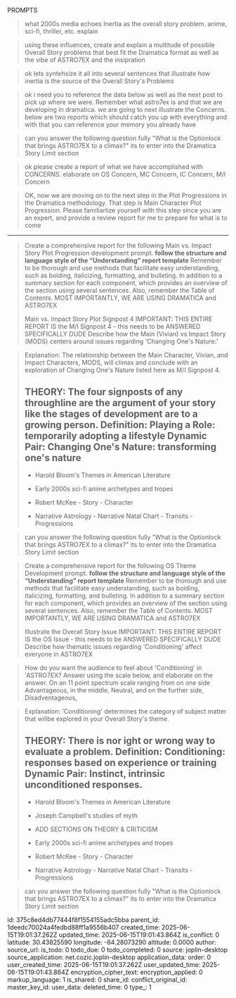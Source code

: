 PROMPTS

> what 2000s media echoes Inertia as the overall story problem. anime, sci-fi, thriller, etc. explain

> using these influences, create and explain a multitude of possible Overall Story problems that best fit the Dramatica format as well as the vibe of ASTRO7EX and the insipration


> ok lets syntehsize it all into several sentences that illustrate how inertia is the source of the Overall Story's Problems


 
> ok i need you to reference the data below as well as the next post to pick up where we were. Remember what astro7ex is and that we are developing in dramatica. we are going to next illustrate the Concerns. below are two reports which should catch you up with everything and with that you can reference your memory you already have


 > can you answer the following question fully "What is the Optionlock that brings ASTRO7EX to a climax?" its to enter into the Dramatica Story Limit section



> ok please create a report of what we have accomplished with CONCERNS. elaborate on OS Concern, MC Concern, IC Concern, M/I Concern

> OK, now we are moving on to the next step in the Plot Progressions in the Dramatica methodology. That step is Main Character Plot Progression. Please familiarlize yourself with this step since you are an expert, and provide a review report for me to prepare for what is to come


---


> Create a comprehensive report for the following Main vs. Impact Story Plot Progression development prompt. **follow the structure and language style of the “Understanding” report template** Remember to be thorough and use methods that facilitate easy understanding, such as bolding, italicizing, formatting, and bulleting. In addition to a summary section for each component, which provides an overview of the section using several sentences. Also, remember the Table of Contents. MOST IMPORTANTLY, WE ARE USING DRAMATICA and ASTRO7EX 
>
> Main vs. Impact Story Plot Signpost 4
> IMPORTANT: THIS ENTIRE REPORT IS the M/I Signpost  4 - this needs to be ANSWERED SPECIFICALLY DUDE
> Describe how the Main (Vivian) vs Impact Story (MODS) centers around issues regarding 'Changing One's Nature:'

> Explanation:  The relationship between the Main Character, Vivian, and Impact Characters, MODS, will climax and conclude  with an exploration of Changing One's Nature listed here as M/I Signpost 4. 
>
>
> THEORY: The four signposts of any throughline are the argument of your story like the stages of development are to a growing person. 
> Definition:   Playing a Role: temporarily adopting a lifestyle
> Dynamic Pair:  Changing One's Nature: transforming one's nature
> ----
>
> - Harold Bloom's Themes in American Literature 
>
> - Early 2000s sci-fi anime archetypes and tropes
> 
>- Robert McKee
	- Story
	- Character
>
> - Narrative Astrology 
	- Narrative Natal Chart
	- Transits 
	- Progressions


 > can you answer the following question fully "What is the Optionlock that brings ASTRO7EX to a climax?" its to enter into the Dramatica Story Limit section



> Create a comprehensive report for the following OS Theme Development prompt. **follow the structure and language style of the “Understanding” report template** Remember to be thorough and use methods that facilitate easy understanding, such as bolding, italicizing, formatting, and bulleting. In addition to a summary section for each component, which provides an overview of the section using several sentences. Also, remember the Table of Contents. MOST IMPORTANTLY, WE ARE USING DRAMATICA and ASTRO7EX 
>
> Illustrate the Overall Story Issue
> IMPORTANT: THIS ENTIRE REPORT IS the OS Issue - this needs to be ANSWERED SPECIFICALLY DUDE
> Describe how thematic issues regarding 'Conditioning' affect everyone in ASTRO7EX

> How do you want the audience to feel about 'Conditioning' in 'ASTRO7EX? Answer using the scale below, and elaborate on the answer. 
> On an 11 point spectrum scale ranging from on one side Advantageous, in the middle, Neutral, and on the further side, Disadventageous, 
 

> Explanation:  'Conditioning' determines the category of subject matter that willbe explored in your Overall Story's theme. 
>
>
> THEORY: There is nor ight or wrong way to evaluate a problem. 
> Definition:   Conditioning: responses based on experience or training 
> Dynamic Pair:  Instinct, intrinsic unconditioned responses. 
> ----
>
> - Harold Bloom's Themes in American Literature 
> - Joseph Campbell's studies of myth
> - ADD SECTIONS ON THEORY & CRITICISM 
> - Early 2000s sci-fi anime archetypes and tropes
> 
>- Robert McKee
	- Story
	- Character
>
> - Narrative Astrology 
	- Narrative Natal Chart
	- Transits 
	- Progressions


 > can you answer the following question fully "What is the Optionlock that brings ASTRO7EX to a climax?" its to enter into the Dramatica Story Limit section

id: 375c8ed4db77444f8f1554155adc5bba
parent_id: 1deedc70024a4fedbd88ff1a9556b407
created_time: 2025-06-15T19:01:37.262Z
updated_time: 2025-06-15T19:01:43.864Z
is_conflict: 0
latitude: 30.43825590
longitude: -84.28073290
altitude: 0.0000
author: 
source_url: 
is_todo: 0
todo_due: 0
todo_completed: 0
source: joplin-desktop
source_application: net.cozic.joplin-desktop
application_data: 
order: 0
user_created_time: 2025-06-15T19:01:37.262Z
user_updated_time: 2025-06-15T19:01:43.864Z
encryption_cipher_text: 
encryption_applied: 0
markup_language: 1
is_shared: 0
share_id: 
conflict_original_id: 
master_key_id: 
user_data: 
deleted_time: 0
type_: 1